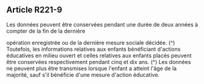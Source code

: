 ## Article R221-9

Les données peuvent être conservées pendant une durée de deux années à compter de la fin de la dernière

opération enregistrée ou de la dernière mesure sociale décidée. (^)
Toutefois, les informations relatives aux enfants bénéficiant d'actions éducatives en milieu ouvert et celles
relatives aux enfants placés peuvent être conservées respectivement pendant cinq et dix ans. (^)
Les données ne peuvent plus être transmises lorsque l'enfant a atteint l'âge de la majorité, sauf s'il bénéficie
d'une mesure d'action éducative.

